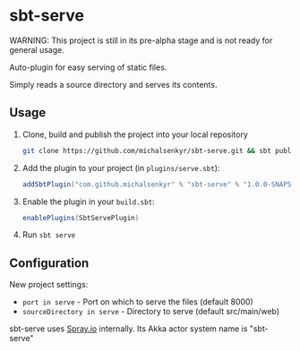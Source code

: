 # sbt-serve

WARNING: This project is still in its pre-alpha stage and is not ready for general usage.

Auto-plugin for easy serving of static files.

Simply reads a source directory and serves its contents.

## Usage

1. Clone, build and publish the project into your local repository

    ```bash
    git clone https://github.com/michalsenkyr/sbt-serve.git && sbt publishLocal
    ```

2. Add the plugin to your project (in `plugins/serve.sbt`):

    ```scala
    addSbtPlugin("com.github.michalsenkyr" % "sbt-serve" % "1.0.0-SNAPSHOT")
    ```

3. Enable the plugin in your `build.sbt`:

    ```scala
    enablePlugins(SbtServePlugin)
    ```

4. Run `sbt serve`

## Configuration

New project settings:

- `port in serve` - Port on which to serve the files (default 8000)
- `sourceDirectory in serve` - Directory to serve (default src/main/web)

sbt-serve uses [Spray.io](https://spray.io) internally. Its Akka actor system name is "sbt-serve"